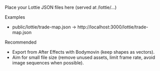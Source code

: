 Place your Lottie JSON files here (served at /lottie/...)

Examples

- public/lottie/trade-map.json → http://localhost:3000/lottie/trade-map.json

Recommended

- Export from After Effects with Bodymovin (keep shapes as vectors).
- Aim for small file size (remove unused assets, limit frame rate, avoid image sequences when possible).

